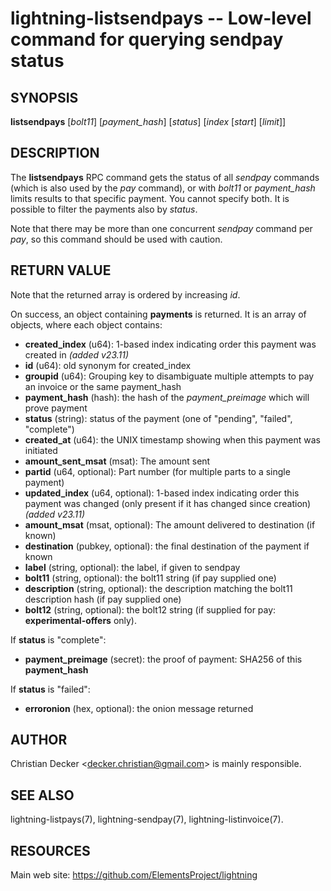 lightning-listsendpays -- Low-level command for querying sendpay status
=======================================================================

SYNOPSIS
--------

**listsendpays** [*bolt11*] [*payment\_hash*] [*status*] [*index* [*start*] [*limit*]]

DESCRIPTION
-----------

The **listsendpays** RPC command gets the status of all *sendpay*
commands (which is also used by the *pay* command), or with *bolt11* or
*payment\_hash* limits results to that specific payment. You cannot
specify both. It is possible to filter the payments also by *status*.

Note that there may be more than one concurrent *sendpay*
command per *pay*, so this command should be used with caution.

RETURN VALUE
------------

Note that the returned array is ordered by increasing *id*.

[comment]: # (GENERATE-FROM-SCHEMA-START)
On success, an object containing **payments** is returned. It is an array of objects, where each object contains:

- **created\_index** (u64): 1-based index indicating order this payment was created in *(added v23.11)*
- **id** (u64): old synonym for created\_index
- **groupid** (u64): Grouping key to disambiguate multiple attempts to pay an invoice or the same payment\_hash
- **payment\_hash** (hash): the hash of the *payment\_preimage* which will prove payment
- **status** (string): status of the payment (one of "pending", "failed", "complete")
- **created\_at** (u64): the UNIX timestamp showing when this payment was initiated
- **amount\_sent\_msat** (msat): The amount sent
- **partid** (u64, optional): Part number (for multiple parts to a single payment)
- **updated\_index** (u64, optional): 1-based index indicating order this payment was changed (only present if it has changed since creation) *(added v23.11)*
- **amount\_msat** (msat, optional): The amount delivered to destination (if known)
- **destination** (pubkey, optional): the final destination of the payment if known
- **label** (string, optional): the label, if given to sendpay
- **bolt11** (string, optional): the bolt11 string (if pay supplied one)
- **description** (string, optional): the description matching the bolt11 description hash (if pay supplied one)
- **bolt12** (string, optional): the bolt12 string (if supplied for pay: **experimental-offers** only).

If **status** is "complete":

  - **payment\_preimage** (secret): the proof of payment: SHA256 of this **payment\_hash**

If **status** is "failed":

  - **erroronion** (hex, optional): the onion message returned

[comment]: # (GENERATE-FROM-SCHEMA-END)

AUTHOR
------

Christian Decker <<decker.christian@gmail.com>> is mainly responsible.

SEE ALSO
--------

lightning-listpays(7), lightning-sendpay(7), lightning-listinvoice(7).

RESOURCES
---------

Main web site: <https://github.com/ElementsProject/lightning>

[comment]: # ( SHA256STAMP:d2c1dbc5953bb86579edf048ee02752d776e763d90729d46339d9a27412d2021)
